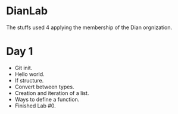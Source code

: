# DianLab

The stuffs used 4 applying the membership of the Dian orgnization.

# Day 1

* Git init.
* Hello world.
* If structure.
* Convert between types.
* Creation and iteration of a list.
* Ways to define a function.
* Finished Lab #0.
